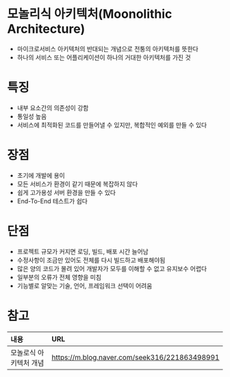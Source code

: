 # 모놀리식 아키텍처(Moonolithic Architecture)
- 마이크로서비스 아키텍처의 반대되는 개념으로 전퉁의 아키텍처를 뜻한다
- 하나의 서비스 또는 어플리케이션이 하나의 거대한 아키텍처를 가진 것

# 특징
- 내부 요소간의 의존성이 강함
- 통일성 높음
- 서비스에 최적화된 코드를 만들어낼 수 있지만, 복합적인 예외를 만들 수 있다

# 장점
- 초기에 개발에 용이
- 모든 서비스가 환경이 같기 때문에 복잡하지 않다
- 쉽게 고가용성 서버 환경을 만들 수 있다
- End-To-End 테스트가 쉽다

# 단점
- 프로젝트 규모가 커지면 로딩, 빌드, 배포 시간 늘어남
- 수정사항이 조금만 있어도 전체를 다시 빌드하고 배포해야됨
- 많은 양의 코드가 몰려 있어 개발자가 모두를 이해할 수 없고 유지보수 어렵다
- 일부분의 오류가 전체 영향을 미침
- 기능별로 알맞는 기술, 언어, 프레임워크 선택이 어려움

# 참고

|내용|URL|
|:---|:---|
|모놀로식 아키텍처 개념|https://m.blog.naver.com/seek316/221863498991|